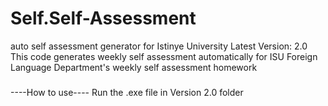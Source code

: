 # Self.Self-Assessment
auto self assessment generator for Istinye University
Latest Version: 2.0
This code generates weekly self assessment automatically for ISU Foreign Language Department's weekly self assessment homework
###
----How to use----
Run the .exe file in Version 2.0 folder
###